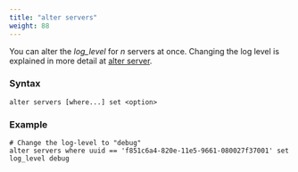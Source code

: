 ```yaml
---
title: "alter servers"
weight: 88
---
```


You can alter the *log_level* for *n* servers at once. Changing the log level is explained in more detail at [alter server](../alter_server).

### Syntax

    alter servers [where...] set <option>

### Example

    # Change the log-level to "debug"
    alter servers where uuid == 'f851c6a4-820e-11e5-9661-080027f37001' set log_level debug
